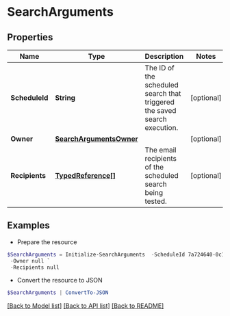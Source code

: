 # SearchArguments
## Properties

Name | Type | Description | Notes
------------ | ------------- | ------------- | -------------
**ScheduleId** | **String** | The ID of the scheduled search that triggered the saved search execution.  | [optional] 
**Owner** | [**SearchArgumentsOwner**](SearchArgumentsOwner.md) |  | [optional] 
**Recipients** | [**TypedReference[]**](TypedReference.md) | The email recipients of the scheduled search being tested.  | [optional] 

## Examples

- Prepare the resource
```powershell
$SearchArguments = Initialize-SearchArguments  -ScheduleId 7a724640-0c17-4ce9-a8c3-4a89738459c8 `
 -Owner null `
 -Recipients null
```

- Convert the resource to JSON
```powershell
$SearchArguments | ConvertTo-JSON
```

[[Back to Model list]](../README.md#documentation-for-models) [[Back to API list]](../README.md#documentation-for-api-endpoints) [[Back to README]](../README.md)

